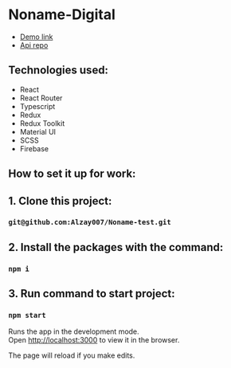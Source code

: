 # Noname-Digital

- [Demo link](https://alzay007.github.io/Noname-test/)
- [Api repo](https://github.com/Alzay007/noname-api)

## Technologies used:

- React
- React Router
- Typescript
- Redux
- Redux Toolkit
- Material UI
- SCSS
- Firebase

## How to set it up for work:

## 1. Clone this project:

### `git@github.com:Alzay007/Noname-test.git`

## 2. Install the packages with the command:

### `npm i`

## 3. Run command to start project:

### `npm start`

Runs the app in the development mode.\
Open [http://localhost:3000](http://localhost:3000) to view it in the browser.

The page will reload if you make edits.

